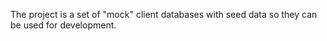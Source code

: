 The project is a set of "mock" client databases with seed data so they can be used for development.
